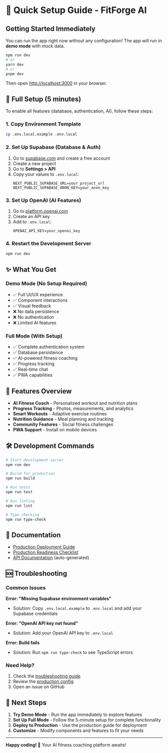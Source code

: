 # 🚀 Quick Setup Guide - FitForge AI

## Getting Started Immediately

You can run the app right now without any configuration! The app will run in **demo mode** with mock data.

```bash
npm run dev
# or
yarn dev
# or
pnpm dev
```

Then open [http://localhost:3000](http://localhost:3000) in your browser.

## 🔧 Full Setup (5 minutes)

To enable all features (database, authentication, AI), follow these steps:

### 1. Copy Environment Template

```bash
cp .env.local.example .env.local
```

### 2. Set Up Supabase (Database & Auth)

1. Go to [supabase.com](https://supabase.com) and create a free account
2. Create a new project
3. Go to **Settings > API**
4. Copy your values to `.env.local`:
   ```
   NEXT_PUBLIC_SUPABASE_URL=your_project_url
   NEXT_PUBLIC_SUPABASE_ANON_KEY=your_anon_key
   ```

### 3. Set Up OpenAI (AI Features)

1. Go to [platform.openai.com](https://platform.openai.com)
2. Create an API key
3. Add to `.env.local`:
   ```
   OPENAI_API_KEY=your_openai_key
   ```

### 4. Restart the Development Server

```bash
npm run dev
```

## ✨ What You Get

### Demo Mode (No Setup Required)

- ✅ Full UI/UX experience
- ✅ Component interactions
- ✅ Visual feedback
- ❌ No data persistence
- ❌ No authentication
- ❌ Limited AI features

### Full Mode (With Setup)

- ✅ Complete authentication system
- ✅ Database persistence
- ✅ AI-powered fitness coaching
- ✅ Progress tracking
- ✅ Real-time chat
- ✅ PWA capabilities

## 📱 Features Overview

- **AI Fitness Coach** - Personalized workout and nutrition plans
- **Progress Tracking** - Photos, measurements, and analytics
- **Smart Workouts** - Adaptive exercise routines
- **Nutrition Guidance** - Meal planning and tracking
- **Community Features** - Social fitness challenges
- **PWA Support** - Install on mobile devices

## 🛠️ Development Commands

```bash
# Start development server
npm run dev

# Build for production
npm run build

# Run tests
npm run test

# Run linting
npm run lint

# Type checking
npm run type-check
```

## 📖 Documentation

- [Production Deployment Guide](./PRODUCTION_CONFIG.md)
- [Production Readiness Checklist](./PRODUCTION_CHECKLIST.md)
- [API Documentation](./docs/api.md) (auto-generated)

## 🆘 Troubleshooting

### Common Issues

**Error: "Missing Supabase environment variables"**

- Solution: Copy `.env.local.example` to `.env.local` and add your Supabase credentials

**Error: "OpenAI API key not found"**

- Solution: Add your OpenAI API key to `.env.local`

**Error: Build fails**

- Solution: Run `npm run type-check` to see TypeScript errors

### Need Help?

1. Check the [troubleshooting guide](./docs/troubleshooting.md)
2. Review the [production config](./PRODUCTION_CONFIG.md)
3. Open an issue on GitHub

## 🎯 Next Steps

1. **Try Demo Mode** - Run the app immediately to explore features
2. **Set Up Full Mode** - Follow the 5-minute setup for complete functionality
3. **Deploy to Production** - Use the production guide for deployment
4. **Customize** - Modify components and features to fit your needs

---

**Happy coding! 💪** Your AI fitness coaching platform awaits!
